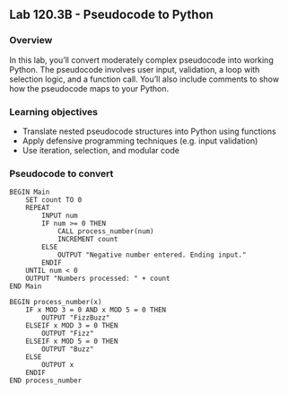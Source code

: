 ## Lab 120.3B - Pseudocode to Python
### Overview

In this lab, you’ll convert moderately complex pseudocode into working Python. The pseudocode involves user input, validation, a loop with selection logic, and a function call. You’ll also include comments to show how the pseudocode maps to your Python.

### Learning objectives
- Translate nested pseudocode structures into Python using functions
- Apply defensive programming techniques (e.g. input validation)
- Use iteration, selection, and modular code

### Pseudocode to convert
```text
BEGIN Main
    SET count TO 0
    REPEAT
        INPUT num
        IF num >= 0 THEN
            CALL process_number(num)
            INCREMENT count
        ELSE
            OUTPUT "Negative number entered. Ending input."
        ENDIF
    UNTIL num < 0
    OUTPUT "Numbers processed: " + count
END Main

BEGIN process_number(x)
    IF x MOD 3 = 0 AND x MOD 5 = 0 THEN
        OUTPUT "FizzBuzz"
    ELSEIF x MOD 3 = 0 THEN
        OUTPUT "Fizz"
    ELSEIF x MOD 5 = 0 THEN
        OUTPUT "Buzz"
    ELSE
        OUTPUT x
    ENDIF
END process_number
```